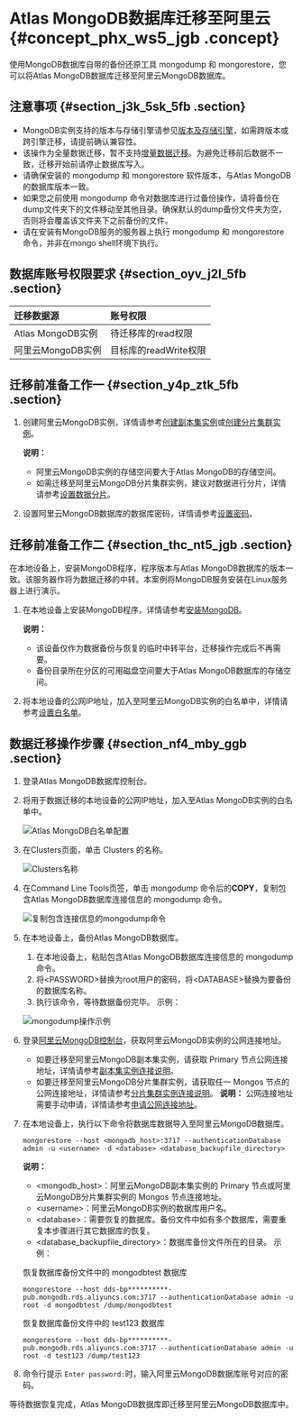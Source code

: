 # Atlas MongoDB数据库迁移至阿里云 {#concept_phx_ws5_jgb .concept}

使用MongoDB数据库自带的备份还原工具 mongodump 和 mongorestore，您可以将Atlas MongoDB数据库迁移至阿里云MongoDB数据库。

## 注意事项 {#section_j3k_5sk_5fb .section}

-   MongoDB实例支持的版本与存储引擎请参见[版本及存储引擎](../../../../cn.zh-CN/产品简介/版本及存储引擎.md#)，如需跨版本或跨引擎迁移，请提前确认兼容性。
-   该操作为全量数据迁移，暂不支持[增量数据迁移](https://help.aliyun.com/knowledge_detail/39252.html)。为避免迁移前后数据不一致，迁移开始前请停止数据库写入。
-   请确保安装的 mongodump 和 mongorestore 软件版本，与Atlas MongoDB的数据库版本一致。
-   如果您之前使用 mongodump 命令对数据库进行过备份操作，请将备份在dump文件夹下的文件移动至其他目录。确保默认的dump备份文件夹为空，否则将会覆盖该文件夹下之前备份的文件。
-   请在安装有MongoDB服务的服务器上执行 mongodump 和 mongorestore 命令，并非在mongo shell环境下执行。

## 数据库账号权限要求 {#section_oyv_j2l_5fb .section}

|迁移数据源|账号权限|
|:----|:---|
|Atlas MongoDB实例|待迁移库的read权限|
|阿里云MongoDB实例|目标库的readWrite权限|

## 迁移前准备工作一 {#section_y4p_ztk_5fb .section}

1.  创建阿里云MongoDB实例，详情请参考[创建副本集实例](../../../../cn.zh-CN/副本集快速入门/创建副本集实例.md#)或[创建分片集群实例](../../../../cn.zh-CN/分片集群快速入门/创建分片集群实例.md#)。

    **说明：** 

    -   阿里云MongoDB实例的存储空间要大于Atlas MongoDB的存储空间。
    -   如需迁移至阿里云MongoDB分片集群实例，建议对数据进行分片，详情请参考[设置数据分片](../../../../cn.zh-CN/最佳实践/设置数据分片以充分利用Shard性能.md#)。
2.  设置阿里云MongoDB数据库的数据库密码，详情请参考[设置密码](https://help.aliyun.com/document_detail/54956.html#task-xxj-svb-kfb)。

## 迁移前准备工作二 {#section_thc_nt5_jgb .section}

在本地设备上，安装MongoDB程序，程序版本与Atlas MongoDB数据库的版本一致。该服务器作将为数据迁移的中转。本案例将MongoDB服务安装在Linux服务器上进行演示。

1.  在本地设备上安装MongoDB程序，详情请参考[安装MongoDB](https://docs.mongodb.com/manual/administration/install-community/)。

    **说明：** 

    -   该设备仅作为数据备份与恢复的临时中转平台，迁移操作完成后不再需要。
    -   备份目录所在分区的可用磁盘空间要大于Atlas MongoDB数据库的存储空间。
2.  将本地设备的公网IP地址，加入至阿里云MongoDB实例的白名单中，详情请参考[设置白名单](http://1)。

## 数据迁移操作步骤 {#section_nf4_mby_ggb .section}

1.  登录Atlas MongoDB数据库控制台。
2.  将用于数据迁移的本地设备的公网IP地址，加入至Atlas MongoDB实例的白名单中。

    ![Atlas MongoDB白名单配置](http://static-aliyun-doc.oss-cn-hangzhou.aliyuncs.com/assets/img/91579/156376518636508_zh-CN.png)

3.  在Clusters页面，单击 Clusters 的名称。

    ![Clusters名称](http://static-aliyun-doc.oss-cn-hangzhou.aliyuncs.com/assets/img/91579/156376518636523_zh-CN.png)

4.  在Command Line Tools页签，单击 mongodump 命令后的**COPY**，复制包含Atlas MongoDB数据库连接信息的 mongodump 命令。

    ![复制包含连接信息的mongodump命令](http://static-aliyun-doc.oss-cn-hangzhou.aliyuncs.com/assets/img/91579/156376518636524_zh-CN.png)

5.  在本地设备上，备份Atlas MongoDB数据库。

    1.  在本地设备上，粘贴包含Atlas MongoDB数据库连接信息的 mongodump 命令。
    2.  将<PASSWORD\>替换为root用户的密码，将<DATABASE\>替换为要备份的数据库名称。
    3.  执行该命令，等待数据备份完毕。
    示例：

    ![mongodump操作示例](http://static-aliyun-doc.oss-cn-hangzhou.aliyuncs.com/assets/img/91579/156376518636534_zh-CN.png)

6.  登录[阿里云MongoDB控制台](https://mongodb.console.aliyun.com)，获取阿里云MongoDB实例的公网连接地址。

    -   如要迁移至阿里云MongoDB副本集实例，请获取 Primary 节点公网连接地址，详情请参考[副本集实例连接说明](../../../../cn.zh-CN/副本集快速入门/连接实例/副本集实例连接说明.md#)。
    -   如要迁移至阿里云MongoDB分片集群实例，请获取任一 Mongos 节点的公网连接地址，详情请参考[分片集群实例连接说明](../../../../cn.zh-CN/分片集群快速入门/连接实例/分片集群实例连接说明.md#)。
    **说明：** 公网连接地址需要手动申请，详情请参考[申请公网连接地址](cn.zh-CN/用户指南/管理网络连接/申请公网连接地址.md#)。

7.  在本地设备上，执行以下命令将数据库数据导入至阿里云MongoDB数据库。

    ``` {#codeblock_ogz_ixk_ans}
    mongorestore --host <mongodb_host>:3717 --authenticationDatabase admin -u <username> -d <database> <database_backupfile_directory>
    ```

    **说明：** 

    -   <mongodb\_host\>：阿里云MongoDB副本集实例的 Primary 节点或阿里云MongoDB分片集群实例的 Mongos 节点连接地址。
    -   <username\>：阿里云MongoDB实例的数据库用户名。
    -   <database\>：需要恢复的数据库。备份文件中如有多个数据库，需要重复本步骤进行其它数据库的恢复。
    -   <database\_backupfile\_directory\>：数据库备份文件所在的目录。
    示例：

    恢复数据库备份文件中的 mongodbtest 数据库

    ``` {#codeblock_otl_5zy_bjt}
    mongorestore --host dds-bp**********-pub.mongodb.rds.aliyuncs.com:3717 --authenticationDatabase admin -u root -d mongodbtest /dump/mongodbtest
    ```

    恢复数据库备份文件中的 test123 数据库

    ``` {#codeblock_kiu_gr0_ow9}
    mongorestore --host dds-bp**********-pub.mongodb.rds.aliyuncs.com:3717 --authenticationDatabase admin -u root -d test123 /dump/test123
    ```

8.  命令行提示 `Enter password:`时，输入阿里云MongoDB数据库账号对应的密码。

等待数据恢复完成，Atlas MongoDB数据库即迁移至阿里云MongoDB数据库中。

